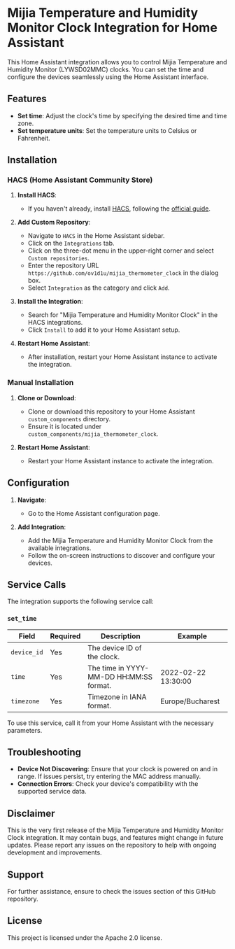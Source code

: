 # Mijia Temperature and Humidity Monitor Clock Integration for Home Assistant

This Home Assistant integration allows you to control Mijia Temperature and Humidity Monitor (LYWSD02MMC) clocks. You can set the time and configure the devices seamlessly using the Home Assistant interface.

## Features

- **Set time**: Adjust the clock's time by specifying the desired time and time zone.
- **Set temperature units**: Set the temperature units to Celsius or Fahrenheit.

## Installation

### HACS (Home Assistant Community Store)

1. **Install HACS**:
   - If you haven't already, install [HACS](https://hacs.xyz/), following the [official guide](https://hacs.xyz/docs/setup/download).

2. **Add Custom Repository**:
   - Navigate to `HACS` in the Home Assistant sidebar.
   - Click on the `Integrations` tab.
   - Click on the three-dot menu in the upper-right corner and select `Custom repositories`.
   - Enter the repository URL `https://github.com/ov1d1u/mijia_thermometer_clock` in the dialog box.
   - Select `Integration` as the category and click `Add`.

3. **Install the Integration**:
   - Search for "Mijia Temperature and Humidity Monitor Clock" in the HACS integrations.
   - Click `Install` to add it to your Home Assistant setup.

4. **Restart Home Assistant**:
   - After installation, restart your Home Assistant instance to activate the integration.

### Manual Installation

1. **Clone or Download**:
   - Clone or download this repository to your Home Assistant `custom_components` directory.
   - Ensure it is located under `custom_components/mijia_thermometer_clock`.

2. **Restart Home Assistant**:
   - Restart your Home Assistant instance to activate the integration.

## Configuration

1. **Navigate**:
   - Go to the Home Assistant configuration page.
   
2. **Add Integration**:
   - Add the Mijia Temperature and Humidity Monitor Clock from the available integrations.
   - Follow the on-screen instructions to discover and configure your devices.

## Service Calls

The integration supports the following service call:

### `set_time`

| Field      | Required | Description                       | Example                   |
|------------|----------|-----------------------------------|---------------------------|
| `device_id`| Yes      | The device ID of the clock.       |                           |
| `time`     | Yes      | The time in YYYY-MM-DD HH:MM:SS format. | 2022-02-22 13:30:00       |
| `timezone` | Yes      | Timezone in IANA format.          | Europe/Bucharest          |

To use this service, call it from your Home Assistant with the necessary parameters.

## Troubleshooting

- **Device Not Discovering**: Ensure that your clock is powered on and in range. If issues persist, try entering the MAC address manually.
- **Connection Errors**: Check your device's compatibility with the supported service data.

## Disclaimer

This is the very first release of the Mijia Temperature and Humidity Monitor Clock integration. It may contain bugs, and features might change in future updates. Please report any issues on the repository to help with ongoing development and improvements.

## Support

For further assistance, ensure to check the issues section of this GitHub repository.

## License

This project is licensed under the Apache 2.0 license.